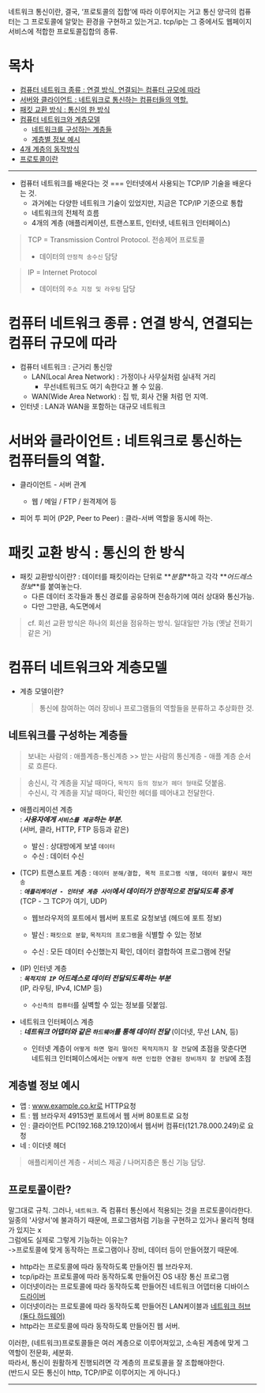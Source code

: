 네트워크 통신이란, 결국, ‘프로토콜의 집합’에 따라 이루어지는 거고 통신 양극의 컴퓨터는 그 프로토콜에 알맞는 환경을 구현하고 있는거고. tcp/ip는 그 중에서도 웹페이지 서비스에 적합한 프로토콜집합의 종류.

# 목차

- [컴퓨터 네트워크 종류 : 연결 방식, 연결되는 컴퓨터 규모에 따라](#%EC%BB%B4%ED%93%A8%ED%84%B0-%EB%84%A4%ED%8A%B8%EC%9B%8C%ED%81%AC-%EC%A2%85%EB%A5%98--%EC%97%B0%EA%B2%B0-%EB%B0%A9%EC%8B%9D-%EC%97%B0%EA%B2%B0%EB%90%98%EB%8A%94-%EC%BB%B4%ED%93%A8%ED%84%B0-%EA%B7%9C%EB%AA%A8%EC%97%90-%EB%94%B0%EB%9D%BC)
- [서버와 클라이언트 : 네트워크로 통신하는 컴퓨터들의 역할.](#%EC%84%9C%EB%B2%84%EC%99%80-%ED%81%B4%EB%9D%BC%EC%9D%B4%EC%96%B8%ED%8A%B8--%EB%84%A4%ED%8A%B8%EC%9B%8C%ED%81%AC%EB%A1%9C-%ED%86%B5%EC%8B%A0%ED%95%98%EB%8A%94-%EC%BB%B4%ED%93%A8%ED%84%B0%EB%93%A4%EC%9D%98-%EC%97%AD%ED%95%A0)
- [패킷 교환 방식 : 통신의 한 방식](#%ED%8C%A8%ED%82%B7-%EA%B5%90%ED%99%98-%EB%B0%A9%EC%8B%9D--%ED%86%B5%EC%8B%A0%EC%9D%98-%ED%95%9C-%EB%B0%A9%EC%8B%9D)
- [컴퓨터 네트워크와 계층모델](#%EC%BB%B4%ED%93%A8%ED%84%B0-%EB%84%A4%ED%8A%B8%EC%9B%8C%ED%81%AC%EC%99%80-%EA%B3%84%EC%B8%B5%EB%AA%A8%EB%8D%B8)
  - [네트워크를 구성하는 계층들](#네트워크를-구성하는-계층들)
  - [계층별 정보 예시](#계층별-정보-예시)
- [4개 계층의 동작방식](#4개-계층의-동작-방식)
- [프로토콜이란](#프로토콜이란)

---
- 컴퓨터 네트워크를 배운다는 것 === 인터넷에서 사용되는 TCP/IP 기술을 배운다는 것.
  - 과거에는 다양한 네트워크 기술이 있었지만, 지금은 TCP/IP 기준으로 통합
  - 네트워크의 전체적 흐름
  - 4개의 계층 (애플리케이션, 트랜스포트, 인터넷, 네트워크 인터페이스)

> TCP = Transmission Control Protocol. 전송제어 프로토콜<br>
>
> - 데이터의 `안정적 송수신` 담당 <br>

> IP = Internet Protocol
>
> - 데이터의 `주소 지정 및 라우팅` 담당

# 컴퓨터 네트워크 종류 : 연결 방식, 연결되는 컴퓨터 규모에 따라

- 컴퓨터 네트워크 : 근거리 통신망
  - LAN(Local Area Network) : 가정이나 사무실처럼 실내적 거리
    - 무선네트워크도 여기 속한다고 볼 수 있음.
  - WAN(Wide Area Network) : 집 밖, 회사 건물 처럼 먼 지역.
    <br>
- 인터넷 : LAN과 WAN을 포함하는 대규모 네트워크

# 서버와 클라이언트 : 네트워크로 통신하는 컴퓨터들의 역할.

- 클라이언트 - 서버 관계

  - 웹 / 메일 / FTP / 원격제어 등

- 피어 투 피어 (P2P, Peer to Peer) : 클라-서버 역할을 동시에 하는.

# 패킷 교환 방식 : 통신의 한 방식

- 패킷 교환방식이란? : 데이터를 패킷이라는 단위로 **_분할_**하고 각각 **_어드레스 정보_**를 붙여놓는다.
  - 다른 데이터 조각들과 통신 경로를 공유하며 전송하기에 여러 상대와 통신가능.
  - 다만 그만큼, 속도면에서

> cf. 회선 교환 방식은 하나의 회선을 점유하는 방식. 일대일만 가능 (옛날 전화기같은 거)

# 컴퓨터 네트워크와 계층모델

- 계층 모델이란?

  > 통신에 참여하는 여러 장비나 프로그램들의 역할들을 분류하고 추상화한 것.

## 네트워크를 구성하는 계층들
  > 보내는 사람의 : 애플계층-통신계층 >> 받는 사람의 통신계층 - 애플 계층 순서로 흐른다.

> 송신시, 각 계층을 지날 때마다, `목적지 등의 정보가 헤더 형태`로 덧붙음.<br>
> 수신시, 각 계층을 지날 때마다, 확인한 헤더를 떼어내고 전달한다.

- 애플리케이션 계층 <br>
  : **_사용자에게 `서비스를 제공`하는 부분._**<br>
  (서버, 클라, HTTP, FTP 등등과 같은)

  - 발신 : 상대방에게 보낼 `데이터`
  - 수신 : 데이터 수신

- (TCP) 트랜스포트 계층 : `데이터 분해/결합, 목적 프로그램 식별, 데이터 불량시 재전송` <br>
  : **_`애플리케이션 - 인터넷 계층 사이`에서 데이터가 안정적으로 전달되도록 중계_**<br>
  (TCP - 그 TCP가 여기, UDP)
  - 웹브라우저의 포트에서 웹서버 포트로 요청보냄 (헤드에 포트 정보)

  - 발신 : `패킷으로 분할`, `목적지의 프로그램`을 식별할 수 있는 정보
  - 수신 : 모든 데이터 수신했는지 확인, 데이터 결합하여 프로그램에 전달

- (IP) 인터넷 계층<br>
  : **_`목적지의 IP` 어드레스로 데이터 전달되도록하는 부분_**<br>
  (IP, 라우팅, IPv4, ICMP 등)

  - `수신측의 컴퓨터`를 실벽할 수 있는 정보를 덧붙임.

- 네트워크 인터페이스 계층<br>
  : **_네트워크 어댑터와 같은 `하드웨어`를 통해 데이터 전달_**
  (이더넷, 무선 LAN, 등)

  - 인터넷 계층이 `어떻게 하면 멀리 떨어진 목적지까지 잘 전달`에 초점을 맞춘다면<br>
    네트워크 인터페이스에서는 `어떻게 하면 인접한 연결된 장비까지 잘 전달`에 초점

## 계층별 정보 예시
  - 앱 : www.example.co.kr로 HTTP요청
  - 트 : 웹 브라우저 49153번 포트에서 웹 서버 80포트로 요청
  - 인 : 클라이언트 PC(192.168.219.120)에서 웹서버 컴퓨터(121.78.000.249)로 요청
  - 네 : 이더넷 헤더


> 애플리케이션 계층 - 서비스 제공 / 나머지층은 통신 기능 담당.

## 프로토콜이란?
말그대로 규칙. 그러나, `네트워크`. 즉 컴퓨터 통신에서 적용되는 것을 프로토콜이라한다.  
일종의 '사양서'에 불과하기 때문에, 프로그램처럼 기능을 구현하고 있거나 물리적 형태가 있지는 x   
그럼에도 실제로 그렇게 기능하는 이유는?  
->프로토콜에 맞게 동작하는 프로그램이나 장비, 데이터 등이 만들어졌기 때문에.
  - http라는 프로토콜에 따라 동작하도록 만들어진 웹 브라우저.
  - tcp/ip라는 프로토콜에 따라 동작하도록 만들어진 OS 내장 통신 프로그램
  - 이더넷이라는 프로토콜에 따라 동작하도록 만들어진 네트워크 어뎁터용 디바이스 <u title=" 하드웨어를 '운전'하듯 제어하는 소프트웨어를 드라이버라고 한다.">드라이버</u>
  - 이더넷이라는 프로토콜에 따라 동작하도록 만들어진 LAN케이블과 <u title="흔히 집에서 쓰는 공유기는 네트워크 허브가 포함되어있다.">네트워크 허브(둘다 하드웨어)</u>
  - http라는 프로토콜에 따라 동작하도록 만들어진 웹 서버.

이러한, (네트워크)프로토콜들은 여러 계층으로 이루어져있고, 소속된 계층에 맞게 그 역할이 전문화, 세분화.   
따라서, 통신이 원활하게 진행되려면 각 계층의 프로토콜을 잘 조합해야한다.  
(반드시 모든 통신이 http, TCP/IP로 이루어지는 게 아니다.)
   


---
